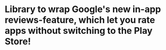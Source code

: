 # Library to wrap Google's new in-app reviews-feature, which let you rate apps without switching to the Play Store!
